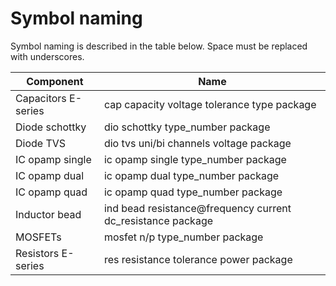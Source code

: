 # Symbol naming

Symbol naming is described in the table below.
Space must be replaced with underscores.

| Component           | Name                                                        |
|---------------------|-------------------------------------------------------------|
| Capacitors E-series | cap capacity voltage tolerance type package                 |
| Diode schottky      | dio schottky type_number package                            |
| Diode TVS           | dio tvs uni/bi channels voltage package                     |
| IC opamp single     | ic opamp single type_number package                         |
| IC opamp dual       | ic opamp dual type_number package                           |
| IC opamp quad       | ic opamp quad type_number package                           |
| Inductor bead       | ind bead resistance@frequency current dc_resistance package |
| MOSFETs             | mosfet n/p type_number package                              |
| Resistors E-series  | res resistance tolerance power package                      |
